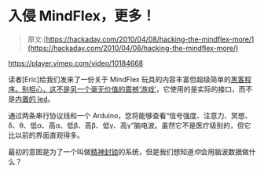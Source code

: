 # 入侵 MindFlex，更多！

> 原文:[https://hackaday.com/2010/04/08/hacking-the-mindflex-more/](https://hackaday.com/2010/04/08/hacking-the-mindflex-more/)

<https://player.vimeo.com/video/10184668>

</div> <p>读者[Eric]给我们发来了一份关于 MindFlex 玩具的内容丰富但超级简单的<a href="http://ericmika.com/itp/brain-hack" target="_blank">黑客程序。别担心，这不是另一个毫无价值的</a><a href="http://hackaday.com/2010/03/04/using-mindflex-to-shock-the-heck-out-of-people/">震撼‘游戏’</a>，它使用的是实际的接口，而不是<a href="http://hackaday.com/2009/11/07/mindflex-teardown/">内置的 led</a>。</p> <p>通过两条串行协议线和一个 Arduino，您将能够查看“信号强度、注意力、冥想、δ、θ、低α、高α、低β、高β、低γ、高γ”脑电波。虽然它不是医疗级别的，但它比以前的界面直观得多。</p> <p>最初的意图是为了一个叫做<a href="http://mentalblock.net/" target="_blank">精神封锁</a>的系统，但是我们想知道<em>你</em>会用脑波数据做什么？</p> </body> </html>